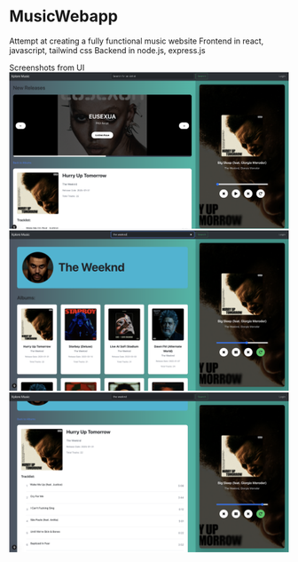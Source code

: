 # MusicWebapp
Attempt at creating a fully functional music website 
Frontend in react, javascript, tailwind css
Backend in node.js, express.js

Screenshots from UI
![Home page](images/homePage.png)
![Artist View](images/artistView.png)
![Album tracklist](images/albumTracklist.png)